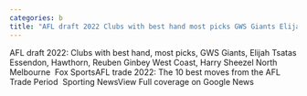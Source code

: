 ```yaml
---
categories: b
title: "AFL draft 2022 Clubs with best hand most picks GWS Giants Elijah Tsatas Essendon Hawthorn Reuben Ginbey West Coast Harry Sheezel North Melbourne  Fox Sports"
---
```

AFL draft 2022: Clubs with best hand, most picks, GWS Giants, Elijah Tsatas Essendon, Hawthorn, Reuben Ginbey West Coast, Harry Sheezel North Melbourne&nbsp;&nbsp;Fox SportsAFL trade 2022: The 10 best moves from the AFL Trade Period&nbsp;&nbsp;Sporting NewsView Full coverage on Google News